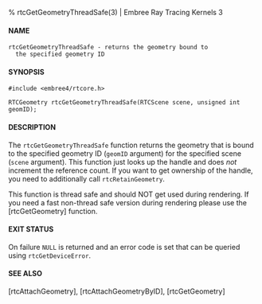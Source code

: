 % rtcGetGeometryThreadSafe(3) | Embree Ray Tracing Kernels 3

#### NAME

    rtcGetGeometryThreadSafe - returns the geometry bound to
      the specified geometry ID

#### SYNOPSIS

    #include <embree4/rtcore.h>

    RTCGeometry rtcGetGeometryThreadSafe(RTCScene scene, unsigned int geomID);

#### DESCRIPTION

The `rtcGetGeometryThreadSafe` function returns the geometry that is bound to
the specified geometry ID (`geomID` argument) for the specified scene
(`scene` argument). This function just looks up the handle and does
*not* increment the reference count. If you want to get ownership of
the handle, you need to additionally call `rtcRetainGeometry`.

This function is thread safe and should NOT get used during rendering.
If you need a fast non-thread safe version during rendering please use
the [rtcGetGeometry] function.


#### EXIT STATUS

On failure `NULL` is returned and an error code is set that can be
queried using `rtcGetDeviceError`.

#### SEE ALSO

[rtcAttachGeometry], [rtcAttachGeometryByID], [rtcGetGeometry]
